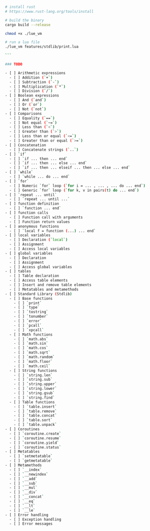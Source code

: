 ````sh
# install rust
# https://www.rust-lang.org/tools/install

# build the binary
cargo build --release

chmod +x ./lue_vm

# run a lua file
./lue_vm features/stdlib/print.lua

```

### TODO

- [ ] Arithmetic expressions
  - [ ] Addition (`+`)
  - [ ] Subtraction (`-`)
  - [ ] Multiplication (`*`)
  - [ ] Division (`/`)
- [ ] Boolean expressions
  - [ ] And (`and`)
  - [ ] Or (`or`)
  - [ ] Not (`not`)
- [ ] Comparisons
  - [ ] Equality (`==`)
  - [ ] Not equal (`~=`)
  - [ ] Less than (`<`)
  - [ ] Greater than (`>`)
  - [ ] Less than or equal (`<=`)
  - [ ] Greater than or equal (`>=`)
- [ ] Concatenation
  - [ ] Concatenate strings (`..`)
- [ ] `if`
  - [ ] `if ... then ... end`
  - [ ] `if ... then ... else ... end`
  - [ ] `if ... then ... elseif ... then ... else ... end`
- [ ] `while`
  - [ ] `while ... do ... end`
- [ ] `for`
  - [ ] Numeric `for` loop (`for i = ... , ... , ... do ... end`)
  - [ ] Generic `for` loop (`for k, v in pairs(t) do ... end`)
- [ ] `repeat ... until`
  - [ ] `repeat ... until ...`
- [ ] function definition
  - [ ] `function ... end`
- [ ] function calls
  - [ ] Function call with arguments
  - [ ] Function return values
- [ ] anonymous functions
  - [ ] `local f = function (...) ... end`
- [ ] local variables
  - [ ] Declaration (`local`)
  - [ ] Assignment
  - [ ] Access local variables
- [ ] global variables
  - [ ] Declaration
  - [ ] Assignment
  - [ ] Access global variables
- [ ] tables
  - [ ] Table declaration
  - [ ] Access table elements
  - [ ] Insert and remove table elements
  - [ ] Metatables and metamethods
- [ ] Standard Library (Stdlib)
  - [ ] Base functions
    - [ ] `print`
    - [ ] `type`
    - [ ] `tostring`
    - [ ] `tonumber`
    - [ ] `error`
    - [ ] `pcall`
    - [ ] `xpcall`
  - [ ] Math functions
    - [ ] `math.abs`
    - [ ] `math.sin`
    - [ ] `math.cos`
    - [ ] `math.sqrt`
    - [ ] `math.random`
    - [ ] `math.floor`
    - [ ] `math.ceil`
  - [ ] String functions
    - [ ] `string.len`
    - [ ] `string.sub`
    - [ ] `string.upper`
    - [ ] `string.lower`
    - [ ] `string.gsub`
    - [ ] `string.find`
  - [ ] Table functions
    - [ ] `table.insert`
    - [ ] `table.remove`
    - [ ] `table.concat`
    - [ ] `table.sort`
    - [ ] `table.unpack`
- [ ] Coroutines
  - [ ] `coroutine.create`
  - [ ] `coroutine.resume`
  - [ ] `coroutine.yield`
  - [ ] `coroutine.status`
- [ ] Metatables
  - [ ] `setmetatable`
  - [ ] `getmetatable`
- [ ] Metamethods
  - [ ] `__index`
  - [ ] `__newindex`
  - [ ] `__add`
  - [ ] `__sub`
  - [ ] `__mul`
  - [ ] `__div`
  - [ ] `__concat`
  - [ ] `__eq`
  - [ ] `__lt`
  - [ ] `__le`
- [ ] Error handling
  - [ ] Exception handling
  - [ ] Error messages
````
